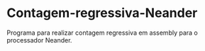 # Contagem-regressiva-Neander
Programa para realizar contagem regressiva em assembly para o processador Neander.
